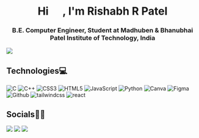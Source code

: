<h1 align="center">Hi <img src="https://raw.githubusercontent.com/MartinHeinz/MartinHeinz/master/wave.gif" width="30px"  height="15px">, I'm Rishabh R Patel</h1>
<h3 align="center">B.E. Computer Engineer, Student at Madhuben & Bhanubhai Patel Institute of Technology, India</h3>


<img src="business_card/business_card.jpg"/>

## Technologies💻

![C](https://img.shields.io/badge/c-%2300599C.svg?style=for-the-badge&logo=c&logoColor=white) ![C++](https://img.shields.io/badge/c++-%2300599C.svg?style=for-the-badge&logo=c%2B%2B&logoColor=white) ![CSS3](https://img.shields.io/badge/css3-%231572B6.svg?style=for-the-badge&logo=css3&logoColor=white) ![HTML5](https://img.shields.io/badge/html5-%23E34F26.svg?style=for-the-badge&logo=html5&logoColor=white) ![JavaScript](https://img.shields.io/badge/javascript-%23323330.svg?style=for-the-badge&logo=javascript&logoColor=%23F7DF1E) ![Python](https://img.shields.io/badge/python-3670A0?style=for-the-badge&logo=python&logoColor=ffdd54)  ![Canva](https://img.shields.io/badge/Canva-%2300C4CC.svg?style=for-the-badge&logo=Canva&logoColor=white) ![Figma](https://img.shields.io/badge/figma-%23F24E1E.svg?style=for-the-badge&logo=figma&logoColor=white)![Github](https://img.shields.io/badge/GitHub-100000?style=for-the-badge&logo=github&logoColor=white) ![tailwindcss](https://img.shields.io/badge/-TAILWIND_CSS-white?style=for-the-badge&logo=tailwindcss) ![react](https://img.shields.io/badge/React-474748?style=for-the-badge&logo=react&logoColor=09d3ac)

## Socials🤝🏻

<a href="https://www.linkedin.com/in/rishabh-patel-6a1676246"><img src="https://img.shields.io/badge/linkedin-%230077B5.svg?&style=for-the-badge&logo=linkedin&logoColor=white" /></a>
<a href="https://instagram.com/whoo.rishabh?igshid=Yzg5MTU1MDY="><img src="https://img.shields.io/badge/Instagram-E4405F?style=for-the-badge&logo=instagram&logoColor=white"/></a>
<a href="https://twitter.com/rishabhpatel_21?t=Gm0UPuGIaFl4BWmsjegMMg&s=08"><img src="https://img.shields.io/badge/twitter-blue?style=for-the-badge&logo=twitter&logoColor=white"/></a>
